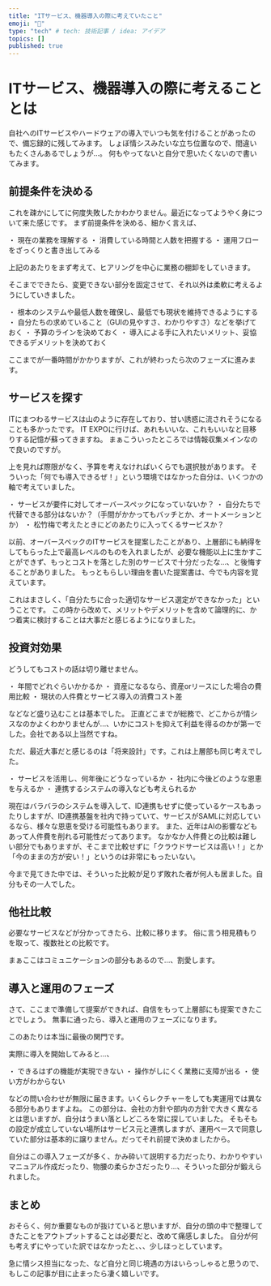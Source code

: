 ```yaml
---
title: "ITサービス、機器導入の際に考えていたこと"
emoji: "🎉"
type: "tech" # tech: 技術記事 / idea: アイデア
topics: []
published: true
---
```

# ITサービス、機器導入の際に考えることとは
自社へのITサービスやハードウェアの導入でいつも気を付けることがあったので、備忘録的に残してみます。
しょぼ情シスみたいな立ち位置なので、間違いもたくさんあるでしょうが…。
何もやってないと自分で思いたくないので書いてみます。

## 前提条件を決める
これを疎かにしてに何度失敗したかわかりません。最近になってようやく身について来た感じです。
まず前提条件を決める、細かく言えば、

・ 現在の業務を理解する
・ 消費している時間と人数を把握する
・ 運用フローをざっくりと書き出してみる

上記のあたりをまず考えて、ヒアリングを中心に業務の棚卸をしていきます。

そこまでできたら、変更できない部分を固定させて、それ以外は柔軟に考えるようにしていきました。

・ 根本のシステムや最低人数を確保し、最低でも現状を維持できるようにする
・ 自分たちの求めていること（GUIの見やすさ、わかりやすさ）などを挙げておく
・ 予算のラインを決めておく
・ 導入による手に入れたいメリット、妥協できるデメリットを決めておく

ここまでが一番時間がかかりますが、これが終わったら次のフェーズに進みます。

## サービスを探す
ITにまつわるサービスは山のように存在しており、甘い誘惑に流されそうになることも多かったです。
IT EXPOに行けば、あれもいいな、これもいいなと目移りする記憶が蘇ってきますね。
まぁこういったところでは情報収集メインなので良いのですが。

上を見れば際限がなく、予算を考えなければいくらでも選択肢があります。
そういった「何でも導入できるぜ！」という環境ではなかった自分は、いくつかの軸で考えていました。

・ サービスが要件に対してオーバースペックになっていないか？
・ 自分たちで代替できる部分はないか？（手間がかかってもバッチとか、オートメーションとか）
・ 松竹梅で考えたときにどのあたりに入ってくるサービスか？

以前、オーバースペックのITサービスを提案したことがあり、上層部にも納得をしてもらった上で最高レベルのものを入れましたが、必要な機能以上に生かすことができず、もっとコストを落とした別のサービスで十分だったな…、と後悔することがありました。
もっともらしい理由を書いた提案書は、今でも内容を覚えています。

これはまさしく、「自分たちに合った適切なサービス選定ができなかった」ということです。
この時から改めて、メリットやデメリットを含めて論理的に、かつ着実に検討することは大事だと感じるようになりました。

## 投資対効果
どうしてもコストの話は切り離せません。

・ 年間でどれぐらいかかるか
・ 資産になるなら、資産orリースにした場合の費用比較
・ 現状の人件費とサービス導入の消費コスト差

などなど盛り込むことは基本でした。
正直どこまでが総務で、どこからが情シスなのかよくわかりませんが…、いかにコストを抑えて利益を得るのかが第一でした。会社である以上当然ですね。

ただ、最近大事だと感じるのは「将来設計」です。これは上層部も同じ考えでした。

・ サービスを活用し、何年後にどうなっているか
・ 社内に今後どのような恩恵を与えるか
・ 連携するシステムの導入なども考えられるか

現在はバラバラのシステムを導入して、ID連携もせずに使っているケースもあったりしますが、ID連携基盤を社内で持っていて、サービスがSAMLに対応しているなら、様々な恩恵を受ける可能性もあります。
また、近年はAIの影響などもあって人件費を削れる可能性だってあります。
なかなか人件費との比較は難しい部分でもありますが、そこまで比較せずに「クラウドサービスは高い！」とか「今のままの方が安い！」というのは非常にもったいない。

今まで見てきた中では、そういった比較が足りず敗れた者が何人も居ました。自分もその一人でした。

## 他社比較
必要なサービスなどが分かってきたら、比較に移ります。
俗に言う相見積もりを取って、複数社との比較です。

まぁここはコミュニケーションの部分もあるので…、割愛します。

## 導入と運用のフェーズ
さて、ここまで準備して提案ができれば、自信をもって上層部にも提案できたことでしょう。
無事に通ったら、導入と運用のフェーズになります。

このあたりは本当に最後の関門です。

実際に導入を開始してみると…、

・ できるはずの機能が実現できない
・ 操作がしにくく業務に支障が出る
・ 使い方がわからない

などの問い合わせが無限に届きます。いくらレクチャーをしても実運用では異なる部分もありますよね。
この部分は、会社の方針や部内の方針で大きく異なるとは思いますが、自分はうまい落としどころを常に探していました。
そもそもの設定が成立していない場所はサービス元と連携しますが、運用ベースで同意していた部分は基本的に譲りません。だってそれ前提で決めましたから。

自分はこの導入フェーズが多く、かみ砕いて説明する力だったり、わかりやすいマニュアル作成だったり、物腰の柔らかさだったり…、そういった部分が鍛えられました。

## まとめ
おそらく、何か重要なものが抜けていると思いますが、自分の頭の中で整理してきたことをアウトプットすることは必要だと、改めて痛感しました。
自分が何も考えずにやっていた訳ではなかったと、、、少しほっとしています。

急に情シス担当になった、など自分と同じ境遇の方はいらっしゃると思うので、もしこの記事が目に止まったら凄く嬉しいです。